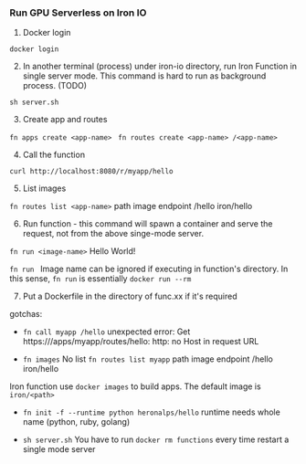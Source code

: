 ### Run GPU Serverless on Iron IO

1. Docker login

``` docker login ```

2. In another terminal (process) under iron-io directory, run Iron Function in single server mode. This command is hard to run as background process. (TODO)

``` sh server.sh ```

3. Create app and routes

``` fn apps create <app-name> ```
```  fn routes create <app-name> /<app-name> ```

4. Call the function

``` curl http://localhost:8080/r/myapp/hello ```

5. List images

```fn routes list <app-name>```
path	image	endpoint
/hello	iron/hello

6. Run function - this command will spawn a container and serve the request, not from the above singe-mode server.

```fn run <image-name>```
Hello World!

```fn run ```
Image name can be ignored if executing in function's directory. In this sense, ```fn run``` is essentially ```docker run --rm```

7. Put a Dockerfile in the directory of func.xx if it's required


gotchas:

- ```fn call myapp /hello```
unexpected error: Get https:///apps/myapp/routes/hello: http: no Host in request URL

- ``` fn images ```
No list
```fn routes list myapp```
path	image	endpoint
/hello	iron/hello

Iron function use ``` docker images ``` to build apps. The default image is ```iron/<path>```


- ``` fn init -f --runtime python heronalps/hello ```
runtime needs whole name (python, ruby, golang)

- ``` sh server.sh ```
You have to run ``` docker rm functions ``` every time restart a single mode server